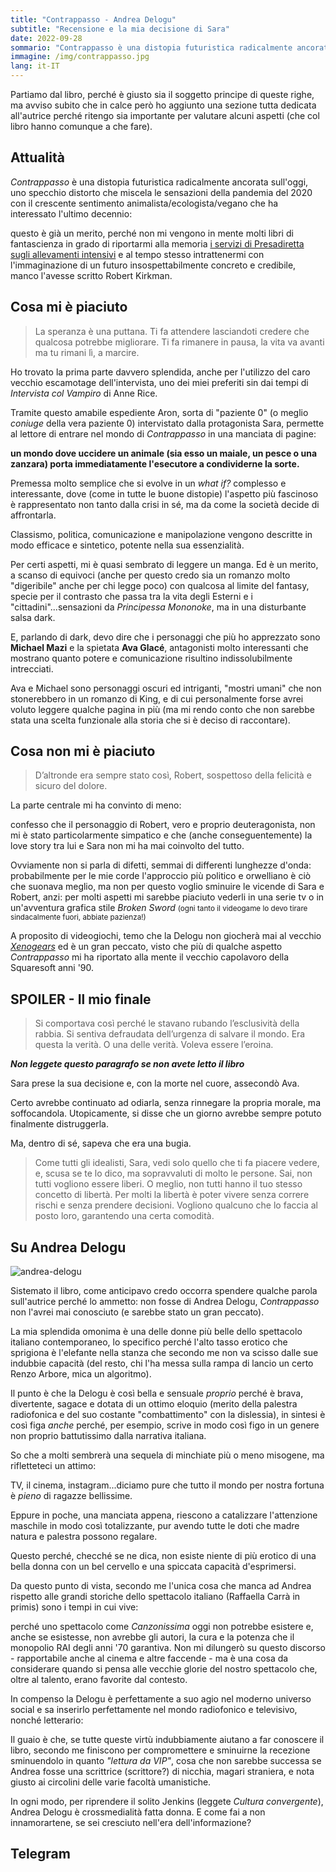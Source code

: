 ```yaml
---
title: "Contrappasso - Andrea Delogu"
subtitle: "Recensione e la mia decisione di Sara"
date: 2022-09-28
sommario: "Contrappasso è una distopia futuristica radicalmente ancorata sull'oggi, uno specchio distorto che miscela le sensazioni della pandemia del 2020 con il crescente sentimento animalista/ecologista/vegano che ha interessato l'ultimo decennio..."
immagine: /img/contrappasso.jpg
lang: it-IT
---
```


Partiamo dal libro, perché è giusto sia il soggetto principe di queste righe, ma avviso subito che in calce però ho aggiunto una sezione tutta dedicata all'autrice perché ritengo sia importante per valutare alcuni aspetti (che col libro hanno comunque a che fare).

## Attualità 

_Contrappasso_ è una distopia futuristica radicalmente ancorata sull'oggi, uno specchio distorto che miscela le sensazioni della pandemia del 2020 con il crescente sentimento animalista/ecologista/vegano che ha interessato l'ultimo decennio: 

questo è già un merito, perché non mi vengono in mente molti libri di fantascienza in grado di riportarmi alla memoria [i servizi di Presadiretta sugli allevamenti intensivi](https://www.raiplay.it/video/2021/03/Allevamenti-intensivi-per-le-future-pandemie---PresaDiretta-29032021-93078a4f-eb6b-4c8f-af09-cc450825d68a.html) e al tempo stesso intrattenermi con l'immaginazione di un futuro insospettabilmente concreto e credibile, manco l'avesse scritto Robert Kirkman.

## Cosa mi è piaciuto

> La speranza è una puttana. Ti fa attendere lasciandoti credere che qualcosa potrebbe migliorare. Ti fa rimanere in pausa, la vita va avanti ma tu rimani lì, a marcire.

Ho trovato la prima parte davvero splendida, anche per l'utilizzo del caro vecchio escamotage dell'intervista, uno dei miei preferiti sin dai tempi di _Intervista col Vampiro_ di Anne Rice. 

Tramite questo amabile espediente Aron, sorta di "paziente 0" (o meglio _coniuge_ della vera paziente 0) intervistato dalla protagonista Sara, permette al lettore di entrare nel mondo di _Contrappasso_ in una manciata di pagine:

**un mondo dove uccidere un animale (sia esso un maiale, un pesce o una zanzara) porta immediatamente l'esecutore a condividerne la sorte.** 

Premessa molto semplice che si evolve in un _what if?_ complesso e interessante, dove (come in tutte le buone distopie) l'aspetto più fascinoso è rappresentato non tanto dalla crisi in sé, ma da come la società decide di affrontarla. 

Classismo, politica, comunicazione e manipolazione vengono descritte in modo efficace e sintetico, potente nella sua essenzialità.

Per certi aspetti, mi è quasi sembrato di leggere un manga. Ed è un merito, a scanso di equivoci (anche per questo credo sia un romanzo molto "digeribile" anche per chi legge poco) con qualcosa al limite del fantasy, specie per il contrasto che passa tra la vita degli Esterni e i "cittadini"...sensazioni da _Principessa Mononoke_, ma in una disturbante salsa dark.

E, parlando di dark, devo dire che i personaggi che più ho apprezzato sono **Michael Mazi** e la spietata **Ava Glacé**, antagonisti molto interessanti che mostrano quanto potere e comunicazione risultino indissolubilmente intrecciati.

Ava e Michael sono personaggi oscuri ed intriganti, "mostri umani" che non stonerebbero in un romanzo di King, e di cui personalmente forse avrei voluto leggere qualche pagina in più (ma mi rendo conto che non sarebbe stata una scelta funzionale alla storia che si è deciso di raccontare).

## Cosa non mi è piaciuto

> D’altronde era sempre stato così, Robert, sospettoso della felicità e sicuro del dolore.

La parte centrale mi ha convinto di meno: 

confesso che il personaggio di Robert, vero e proprio deuteragonista, non mi è stato particolarmente simpatico e che (anche conseguentemente) la love story tra lui e Sara non mi ha mai coinvolto del tutto.

Ovviamente non si parla di difetti, semmai di differenti lunghezze d'onda: probabilmente per le mie corde l'approccio più politico e orwelliano è ciò che suonava meglio, ma non per questo voglio sminuire le vicende di Sara e Robert, anzi: per molti aspetti mi sarebbe piaciuto vederli in una serie tv o in un'avventura grafica stile _Broken Sword_ <small>(ogni tanto il videogame lo devo tirare sindacalmente fuori, abbiate pazienza!)</small>

A proposito di videogiochi, temo che la Delogu non giocherà mai al vecchio [_Xenogears_](/posts/ita/xenogears) ed è un gran peccato, visto che più di qualche aspetto _Contrappasso_ mi ha riportato alla mente il vecchio capolavoro della Squaresoft anni '90.

## SPOILER - Il mio finale

> Si comportava così perché le stavano rubando l’esclusività della rabbia. Si sentiva defraudata dell’urgenza di salvare il mondo. Era questa la verità. O una delle verità. Voleva essere l’eroina.

**_Non leggete questo paragrafo se non avete letto il libro_**

Sara prese la sua decisione e, con la morte nel cuore, assecondò Ava. 

Certo avrebbe continuato ad odiarla, senza rinnegare la propria morale, ma soffocandola. Utopicamente, si disse che un giorno avrebbe sempre potuto finalmente distruggerla. 

Ma, dentro di sé, sapeva che era una bugia.

> Come tutti gli idealisti, Sara, vedi solo quello che ti fa piacere vedere, e, scusa se te lo dico, ma sopravvaluti di molto le persone. Sai, non tutti vogliono essere liberi. O meglio, non tutti hanno il tuo stesso concetto di libertà. Per molti la libertà è poter vivere senza correre rischi e senza prendere decisioni. Vogliono qualcuno che lo faccia al posto loro, garantendo una certa comodità.

## Su Andrea Delogu

![andrea-delogu](/img/andrea-delogu.jpg)

Sistemato il libro, come anticipavo credo occorra spendere qualche parola sull'autrice perché lo ammetto: non fosse di Andrea Delogu, _Contrappasso_ non l'avrei mai conosciuto (e sarebbe stato un gran peccato).

La mia splendida omonima è una delle donne più belle dello spettacolo italiano contemporaneo, lo specifico perché l'alto tasso erotico che sprigiona è l'elefante nella stanza che secondo me non va scisso dalle sue indubbie capacità (del resto, chi l'ha messa sulla rampa di lancio un certo Renzo Arbore, mica un algoritmo).

Il punto è che la Delogu è così bella e sensuale _proprio_ perché è brava, divertente, sagace e dotata di un ottimo eloquio (merito della palestra radiofonica e del suo costante "combattimento" con la dislessia), in sintesi è così figa _anche_ perché, per esempio, scrive in modo così figo in un genere non proprio battutissimo dalla narrativa italiana.

So che a molti sembrerà una sequela di minchiate più o meno misogene, ma rifletteteci un attimo: 

TV, il cinema, instagram...diciamo pure che tutto il mondo per nostra fortuna è _pieno_ di ragazze bellissime. 

Eppure in poche, una manciata appena, riescono a catalizzare l'attenzione maschile in modo così totalizzante, pur avendo tutte le doti che madre natura e palestra possono regalare. 

Questo perché, checché se ne dica, non esiste niente di più erotico di una bella donna con un bel cervello e una spiccata capacità d'esprimersi.

Da questo punto di vista, secondo me l'unica cosa che manca ad Andrea rispetto alle grandi storiche dello spettacolo italiano (Raffaella Carrà in primis) sono i tempi in cui vive: 

perché uno spettacolo come _Canzonissima_ oggi non potrebbe esistere e, anche se esistesse, non avrebbe gli autori, la cura e la potenza che il monopolio RAI degli anni '70 garantiva.
Non mi dilungerò su questo discorso - rapportabile anche al cinema e altre faccende - ma è una cosa da considerare quando si pensa alle vecchie glorie del nostro spettacolo che, oltre al talento, erano favorite dal contesto. 

In compenso la Delogu è perfettamente a suo agio nel moderno universo social e sa inserirlo perfettamente nel mondo radiofonico e televisivo, nonché letterario: 

Il guaio è che, se tutte queste virtù indubbiamente aiutano a far conoscere il libro, secondo me finiscono per compromettere e sminuirne la recezione sminuendolo in quanto _"lettura da VIP"_, cosa che non sarebbe successa se Andrea fosse una scrittrice (scrittore?) di nicchia, magari straniera, e nota giusto ai circolini delle varie facoltà umanistiche.

In ogni modo, per riprendere il solito Jenkins (leggete _Cultura convergente_), Andrea Delogu è crossmedialità fatta donna. E come fai a non innamorartene, se sei cresciuto nell'era dell'informazione?

## Telegram

<script async src="https://telegram.org/js/telegram-widget.js?19" data-telegram-post="xabacadabra/142" data-width="100%"></script>